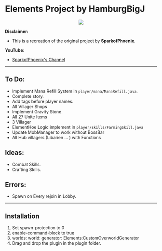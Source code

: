 # Elements Project by HamburgBigJ

<p align="center">
    <a href="https://www.codefactor.io/repository/github/hamburgbigj/elements/overview/master" alt="CodeFactor Score">
        <img src="https://www.codefactor.io/repository/github/hamburgbigj/elements/badge/master"/>
    </a>
</p>

**Disclaimer:**
- This is a recreation of the original project by **SparkofPhoenix**.

**YouTube:**
- [SparkofPhoenix's Channel](https://www.youtube.com/@SparkofPhoenix)

---

**To Do:**
- 
- Implement Mana Refill System in `player/mana/ManaRefill.java`.
- Complete story.
- Add tags before player names.
- All  Villager Shops
- Implement Gravity Stone.
- All 27 Unite Items 
- 3 Villager
- ElementHoe Logic implement in `player/skills/FarmingSkill.java`
- Update MobManager to work without BossBar
- All Hub villagers (Libarien ... ) with Functions

**Ideas:**
-
- Combat Skills.
- Crafting Skills.

**Errors:**
-
- Spawn on Every rejoin in Lobby.

---

**Installation**
-
1. Set spawn-protection to 0
2. enable-command-block to true
3. worlds:
   world:
   generator: Elements:CustomOverworldGenerator
4. Drag and drop the plugin in the plugin folder.

